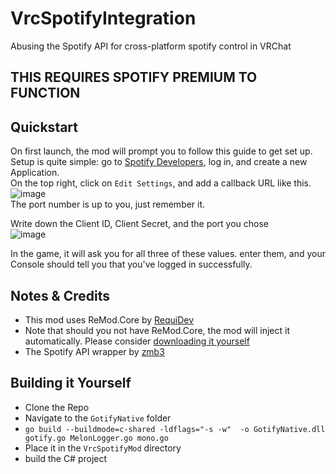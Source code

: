 # VrcSpotifyIntegration
Abusing the Spotify API for cross-platform spotify control in VRChat

## THIS REQUIRES SPOTIFY PREMIUM TO FUNCTION

## Quickstart

On first launch, the mod will prompt you to follow this guide to get set up.<br>
Setup is quite simple: go to [Spotify Developers](https://developer.spotify.com/dashboard/login), log in, and create a new Application.<br>
On the top right, click on `Edit Settings`, and add a callback URL like this.
![image](https://user-images.githubusercontent.com/29461788/156894291-fd429bca-6e20-4972-a8c8-04e0b370fcd2.png)<br>
The port number is up to you, just remember it.

Write down the Client ID, Client Secret, and the port you chose<br>
![image](https://user-images.githubusercontent.com/29461788/156894335-286ff528-b5ad-40dc-bd06-d6e499dfa2c4.png)

In the game, it will ask you for all three of these values. enter them, and your Console should tell you that you've logged in successfully.

## Notes & Credits

* This mod uses ReMod.Core by [RequiDev](https://github.com/RequiDev)
* Note that should you not have ReMod.Core, the mod will inject it automatically. Please consider [downloading it yourself](https://github.com/RequiDev/ReMod.Core/releases/latest)
* The Spotify API wrapper by [zmb3](https://github.com/zmb3/spotify)

## Building it Yourself
* Clone the Repo
* Navigate to the `GotifyNative` folder
* `go build --buildmode=c-shared -ldflags="-s -w"  -o GotifyNative.dll gotify.go MelonLogger.go mono.go`
* Place it in the `VrcSpotifyMod` directory
* build the C# project

